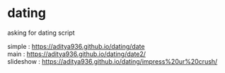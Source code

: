 # dating
asking for dating script

simple : https://aditya936.github.io/dating/date
<br>
main : https://aditya936.github.io/dating/date2/
<br>
slideshow : https://aditya936.github.io/dating/impress%20ur%20crush/
